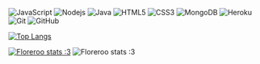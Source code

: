 ![JavaScript](https://img.shields.io/badge/-JavaScript-black?style=flat-square&logo=javascript) 
![Nodejs](https://img.shields.io/badge/-Nodejs-black?style=flat-square&logo=Node.js) 
![Java](https://img.shields.io/badge/-java-E34A86?style=flat-square&logo=java) 
![HTML5](https://img.shields.io/badge/-HTML5-E34F26?style=flat-square&logo=html5&logoColor=white) 
![CSS3](https://img.shields.io/badge/-CSS3-1572B6?style=flat-square&logo=css3)
![MongoDB](https://img.shields.io/badge/-MongoDB-black?style=flat-square&logo=mongodb)
![Heroku](https://img.shields.io/badge/-Heroku-430098?style=flat-square&logo=heroku)
![Git](https://img.shields.io/badge/-Git-black?style=flat-square&logo=git)
![GitHub](https://img.shields.io/badge/-GitHub-181717?style=flat-square&logo=github)

[![Top Langs](https://github-readme-stats.vercel.app/api/top-langs/?username=Floreroo&title_color=FFA759&icon_color=FFD580&bg_color=1F2430&text_color=FFCC66&layout=compact)](https://github.com/anuraghazra/github-readme-stats)

[![Floreroo stats :3](https://github-readme-stats.vercel.app/api?username=Floreroo)](https://github.com/anuraghazra/github-readme-stats)
![Floreroo stats :3](https://github-readme-stats.vercel.app/api?username=Floreroo&show_icons=true&theme=radical)


